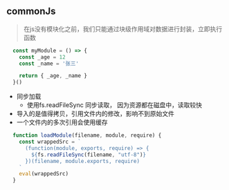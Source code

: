 ## commonJs
> 在js没有模块化之前，我们只能通过块级作用域对数据进行封装，立即执行函数
``` js
  const myModule = () => {
    const _age = 12
    const _name = '张三'

    return { _age, _name }
  }()
```

- 同步加载
  - 使用fs.readFileSync 同步读取， 因为资源都在磁盘中，读取较快
- 导入的是值得拷贝，引用文件内的修改，影响不到原始文件
- 一个文件内的多次引用会使用缓存

``` js
  function loadModule(filename, module, require) {
    const wrappedSrc = `
      (function(module, exports, require) => {
        ${fs.readFileSync(filename, "utf-8")}
      })(filename, module.exports, require)
    `
    eval(wrappedSrc)
  }
```

